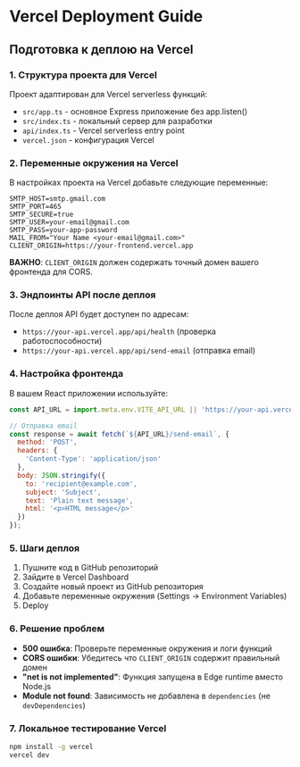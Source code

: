 # Vercel Deployment Guide

## Подготовка к деплою на Vercel

### 1. Структура проекта для Vercel
Проект адаптирован для Vercel serverless функций:
- `src/app.ts` - основное Express приложение без app.listen()
- `src/index.ts` - локальный сервер для разработки
- `api/index.ts` - Vercel serverless entry point
- `vercel.json` - конфигурация Vercel

### 2. Переменные окружения на Vercel
В настройках проекта на Vercel добавьте следующие переменные:

```
SMTP_HOST=smtp.gmail.com
SMTP_PORT=465
SMTP_SECURE=true
SMTP_USER=your-email@gmail.com
SMTP_PASS=your-app-password
MAIL_FROM="Your Name <your-email@gmail.com>"
CLIENT_ORIGIN=https://your-frontend.vercel.app
```

**ВАЖНО**: `CLIENT_ORIGIN` должен содержать точный домен вашего фронтенда для CORS.

### 3. Эндпоинты API после деплоя
После деплоя API будет доступен по адресам:
- `https://your-api.vercel.app/api/health` (проверка работоспособности)
- `https://your-api.vercel.app/api/send-email` (отправка email)

### 4. Настройка фронтенда
В вашем React приложении используйте:

```javascript
const API_URL = import.meta.env.VITE_API_URL || 'https://your-api.vercel.app/api';

// Отправка email
const response = await fetch(`${API_URL}/send-email`, {
  method: 'POST',
  headers: {
    'Content-Type': 'application/json'
  },
  body: JSON.stringify({
    to: 'recipient@example.com',
    subject: 'Subject',
    text: 'Plain text message',
    html: '<p>HTML message</p>'
  })
});
```

### 5. Шаги деплоя
1. Пушните код в GitHub репозиторий
2. Зайдите в Vercel Dashboard
3. Создайте новый проект из GitHub репозитория
4. Добавьте переменные окружения (Settings → Environment Variables)
5. Deploy

### 6. Решение проблем
- **500 ошибка**: Проверьте переменные окружения и логи функций
- **CORS ошибки**: Убедитесь что `CLIENT_ORIGIN` содержит правильный домен
- **"net is not implemented"**: Функция запущена в Edge runtime вместо Node.js
- **Module not found**: Зависимость не добавлена в `dependencies` (не `devDependencies`)

### 7. Локальное тестирование Vercel
```bash
npm install -g vercel
vercel dev
```